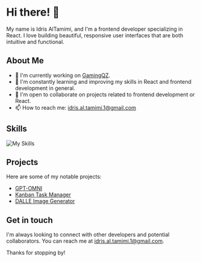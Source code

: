 # Hi there! 👋

My name is Idris AlTamimi, and I'm a frontend developer specializing in React. I love building beautiful, responsive user interfaces that are both intuitive and functional. 

## About Me

- 🔭 I'm currently working on [GamingQZ](https://gamingqz.com).
- 🌱 I'm constantly learning and improving my skills in React and frontend development in general.
- 👯 I'm open to collaborate on projects related to frontend development or React.
- 📫 How to reach me: idris.al.tamimi.1@gmail.com

## Skills

![My Skills](https://skillicons.dev/icons?i=js,ts,react,nextjs,html,css,sass,tailwind,nodejs,express,rust,tauri,supabase,flutter,prisma,mongodb,figma&theme=light)

## Projects

Here are some of my notable projects:

- [GPT-OMNI](https://github.com/idrisaltamimi/gpt-omni.git)
- [Kanban Task Manager](https://github.com/idrisaltamimi/task-manager.git)
- [DALLE Image Generator](https://github.com/idrisaltamimi/dall-e-ai.git)

## Get in touch

I'm always looking to connect with other developers and potential collaborators. You can reach me at idris.al.tamimi.1@gmail.com.

Thanks for stopping by!

